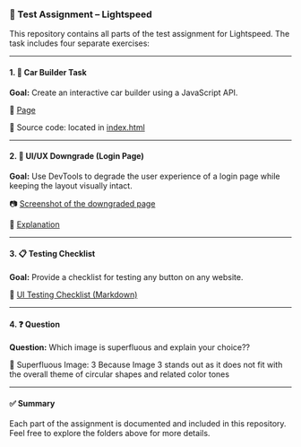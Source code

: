 ### 🧪 Test Assignment – Lightspeed

This repository contains all parts of the test assignment for Lightspeed. The task includes four separate exercises:

---

#### 1. 🚗 Car Builder Task

**Goal:** Create an interactive car builder using a JavaScript API.

🔗 [Page](https://irinaberendeeva87.github.io/car-builder/)

📁 Source code: located in [index.html](index.html)

---

#### 2. 🎨 UI/UX Downgrade (Login Page)

**Goal:** Use DevTools to degrade the user experience of a login page while keeping the layout visually intact.

📷 [Screenshot of the downgraded page](./screenshot/ui-downgrade.png)

📝 [Explanation](./screenshot/explanation.md)

---

#### 3. 📋 Testing Checklist

**Goal:** Provide a checklist for testing any button on any website.

📄 [UI Testing Checklist (Markdown)](./checklist/checklist.md)

---

#### 4. ❓ Question

**Question:** Which image is superfluous and explain your choice??

📄 Superfluous Image: 3
  Because Image 3 stands out as it does not fit with the overall theme of circular shapes and related color tones

---

#### ✅ Summary

Each part of the assignment is documented and included in this repository. Feel free to explore the folders above for more details.
